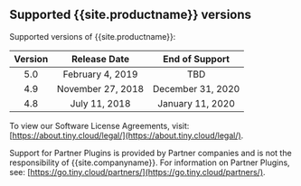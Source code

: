 ## Supported {{site.productname}} versions

Supported versions of {{site.productname}}:

|Version| Release Date      | End of Support   |
|:-----:|:-----------------:|:----------------:|
| 5.0   | February 4, 2019  | TBD              |
| 4.9   | November 27, 2018 | December 31, 2020|
| 4.8   | July 11, 2018     | January 11, 2020 |


To view our Software License Agreements, visit: [https://about.tiny.cloud/legal/](https://about.tiny.cloud/legal/).

Support for Partner Plugins is provided by Partner companies and is not the responsibility of {{site.companyname}}. For information on Partner Plugins, see: [https://go.tiny.cloud/partners/](https://go.tiny.cloud/partners/).